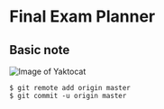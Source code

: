 # Final Exam Planner
## Basic note

![Image of Yaktocat](https://octodex.github.com/images/yaktocat.png)

```
$ git remote add origin master
$ git commit -u origin master
```
